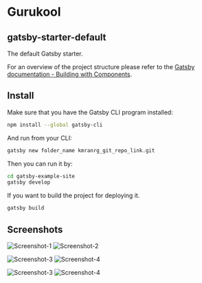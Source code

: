 # Gurukool

## gatsby-starter-default
The default Gatsby starter.

For an overview of the project structure please refer to the [Gatsby documentation - Building with Components](https://www.gatsbyjs.org/docs/building-with-components/).

## Install

Make sure that you have the Gatsby CLI program installed:
```sh
npm install --global gatsby-cli
```

And run from your CLI:
```sh
gatsby new folder_name kmranrg_git_repo_link.git
```

Then you can run it by:
```sh
cd gatsby-example-site
gatsby develop
```

If you want to build the project for deploying it.
```sh
gatsby build
```

## Screenshots
![Screenshot-1](https://github.com/kmranrg/Gurukool/blob/main/screenshots/1.png)   ![Screenshot-2](https://github.com/kmranrg/Gurukool/blob/main/screenshots/2.png)

![Screenshot-3](https://github.com/kmranrg/Gurukool/blob/main/screenshots/3.png)   ![Screenshot-4](https://github.com/kmranrg/Gurukool/blob/main/screenshots/4.png)

![Screenshot-3](https://github.com/kmranrg/Gurukool/blob/main/screenshots/5.png)   ![Screenshot-4](https://github.com/kmranrg/Gurukool/blob/main/screenshots/6.png)
